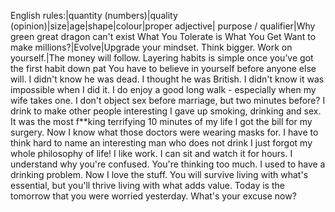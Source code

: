 English rules:|quantity (numbers)|quality (opinion)|size|age|shape|colour|proper adjective| purpose / qualifier|Why green great dragon can't exist
What You Tolerate is What You Get
Want to make millions?|Evolve|Upgrade your mindset. Think bigger. Work on yourself.|The money will follow.
Layering habits is simple once you’ve got the first habit down pat
You have to believe in yourself before anyone else will.
I didn't know he was dead. I thought he was British.
I didn't know it was impossible when I did it.
I do enjoy a good long walk - especially when my wife takes one.
I don't object sex before marriage, but two minutes before?
I drink to make other people interesting
I gave up smoking, drinking and sex. It was the most f**king terrifying 10 minutes of my life
I got the bill for my surgery. Now I know what those doctors were wearing masks for.
I have to think hard to name an interesting man who does not drink
I just forgot my whole philosophy of life!
I like work. I can sit and watch it for hours.
I understand why you're confused. You're thinking too much.
I used to have a drinking problem. Now I love the stuff.
You will survive living with what's essential, but you'll thrive living with what adds value.
Today is the tomorrow that you were worried yesterday. What's your excuse now?
